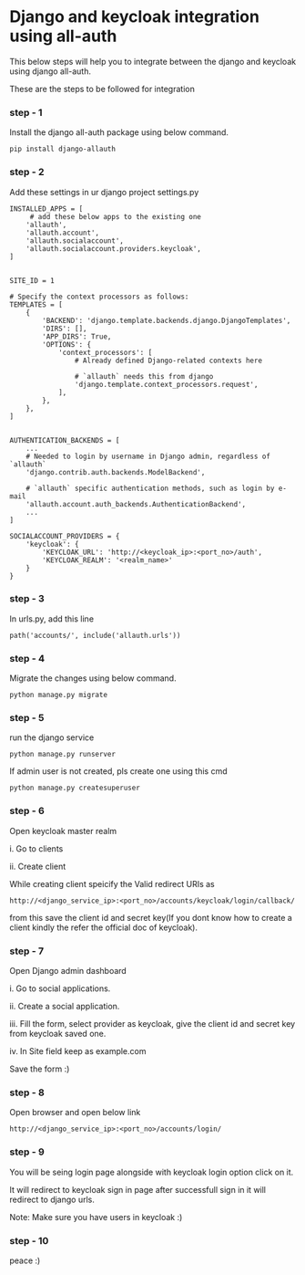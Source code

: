 
# Django and keycloak integration using all-auth

This below steps will help you to integrate between the django and keycloak using django all-auth.


These are the steps to be followed for integration

### step - 1

Install the django all-auth package using below command.

```pip install django-allauth```

### step - 2

Add these settings in ur django project settings.py


```
INSTALLED_APPS = [
     # add these below apps to the existing one
    'allauth',
    'allauth.account',
    'allauth.socialaccount',
    'allauth.socialaccount.providers.keycloak',
]


SITE_ID = 1

# Specify the context processors as follows:
TEMPLATES = [
    {
        'BACKEND': 'django.template.backends.django.DjangoTemplates',
        'DIRS': [],
        'APP_DIRS': True,
        'OPTIONS': {
            'context_processors': [
                # Already defined Django-related contexts here

                # `allauth` needs this from django
                'django.template.context_processors.request',
            ],
        },
    },
]


AUTHENTICATION_BACKENDS = [
    ...
    # Needed to login by username in Django admin, regardless of `allauth`
    'django.contrib.auth.backends.ModelBackend',

    # `allauth` specific authentication methods, such as login by e-mail
    'allauth.account.auth_backends.AuthenticationBackend',
    ...
]

SOCIALACCOUNT_PROVIDERS = {
    'keycloak': {
        'KEYCLOAK_URL': 'http://<keycloak_ip>:<port_no>/auth',
        'KEYCLOAK_REALM': '<realm_name>'
    }
}
```


### step - 3 

In urls.py, add this line

```path('accounts/', include('allauth.urls'))```

### step - 4

Migrate the changes using below command.

```python manage.py migrate```

### step - 5

run the django service

```python manage.py runserver```

If admin user is not created, pls create one using this cmd 

```python manage.py createsuperuser```

### step - 6

Open keycloak master realm 

i. Go to clients

ii. Create client

While creating client speicify the Valid redirect URIs as 

```http://<django_service_ip>:<port_no>/accounts/keycloak/login/callback/```

from this save the client id and secret key(If you dont know how to create a client kindly the refer the official doc of keycloak).

### step - 7

Open Django admin dashboard

i. Go to social applications.

ii. Create a social application.

iii. Fill the form, select provider as keycloak, give the client id and secret key from keycloak saved one.
 
iv. In Site field keep as example.com


Save the form :)


### step - 8 

Open browser and open below link 

```http://<django_service_ip>:<port_no>/accounts/login/```

### step - 9 

You will be seing login page alongside with keycloak login option click on it.

It will redirect to keycloak sign in page after successfull sign in it will redirect to django urls.

Note: Make sure you have users in keycloak :)

### step - 10 

peace :)






